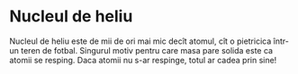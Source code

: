 # Nucleul de heliu

Nucleul de heliu este de mii de ori mai mic decît atomul, cît o pietricica
într-un teren de fotbal. Singurul motiv pentru care masa pare solida este ca
atomii se resping. Daca atomii nu s-ar respinge, totul ar cadea prin sine!
